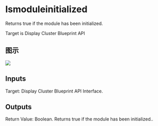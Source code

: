 # Ismoduleinitialized

Returns true if the module has been initialized.

Target is Display Cluster Blueprint API

## 图示

![]($-20221218-20112747.png)

## Inputs

Target: Display Cluster Blueprint API Interface.  

## Outputs

Return Value: Boolean. Returns true if the module has been initialized..


